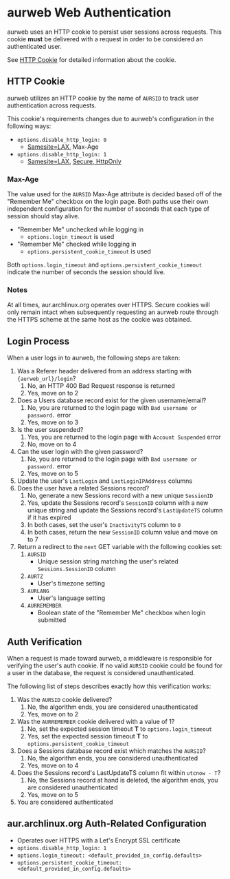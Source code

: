 # aurweb Web Authentication

aurweb uses an HTTP cookie to persist user sessions across requests.
This cookie **must** be delivered with a request in order to be considered
an authenticated user.

See [HTTP Cookie](#http-cookie) for detailed information about the cookie.

## HTTP Cookie

aurweb utilizes an HTTP cookie by the name of `AURSID` to track
user authentication across requests.

This cookie's requirements changes due to aurweb's configuration
in the following ways:

- `options.disable_http_login: 0`
    - [Samesite=LAX](https://developer.mozilla.org/en-US/docs/Web/HTTP/Cookies#samesite_attribute), Max-Age
- `options.disable_http_login: 1`
    - [Samesite=LAX](https://developer.mozilla.org/en-US/docs/Web/HTTP/Cookies#samesite_attribute), [Secure, HttpOnly](https://developer.mozilla.org/en-US/docs/Web/HTTP/Cookies#restrict_access_to_cookies)

### Max-Age

The value used for the `AURSID` Max-Age attribute is decided based
off of the "Remember Me" checkbox on the login page. Both paths
use their own independent configuration for the number of seconds
that each type of session should stay alive.

- "Remember Me" unchecked while logging in
    - `options.login_timeout` is used
- "Remember Me" checked while logging in
    - `options.persistent_cookie_timeout` is used

Both `options.login_timeout` and `options.persistent_cookie_timeout`
indicate the number of seconds the session should live.

### Notes

At all times, aur.archlinux.org operates over HTTPS. Secure cookies will
only remain intact when subsequently requesting an aurweb route through
the HTTPS scheme at the same host as the cookie was obtained.

## Login Process

When a user logs in to aurweb, the following steps are taken:

1. Was a Referer header delivered from an address starting with
`{aurweb_url}/login`?
    1. No, an HTTP 400 Bad Request response is returned
    2. Yes, move on to 2
2. Does a Users database record exist for the given username/email?
    1. No, you are returned to the login page with `Bad username or password.`
    error
    2. Yes, move on to 3
3. Is the user suspended?
    1. Yes, you are returned to the login page with `Account Suspended` error
    2. No, move on to 4
4. Can the user login with the given password?
    1. No, you are returned to the login page with `Bad username or password.`
    error
    2. Yes, move on to 5
5. Update the user's `LastLogin` and `LastLoginIPAddress` columns
6. Does the user have a related Sessions record?
    1. No, generate a new Sessions record with a new unique `SessionID`
    2. Yes, update the Sessions record's `SessionID` column with a new unique
    string and update the Sessions record's `LastUpdateTS` column if it has
    expired
    3. In both cases, set the user's `InactivityTS` column to `0`
    4. In both cases, return the new `SessionID` column value and move on to 7
7. Return a redirect to the `next` GET variable with the
following cookies set:
    1. `AURSID`
        - Unique session string matching the user's related
        `Sessions.SessionID` column
    2. `AURTZ`
        - User's timezone setting
    3. `AURLANG`
        - User's language setting
    4. `AURREMEMBER`
        - Boolean state of the "Remember Me" checkbox when login submitted

## Auth Verification

When a request is made toward aurweb, a middleware is responsible for
verifying the user's auth cookie. If no valid `AURSID` cookie could be
found for a user in the database, the request is considered unauthenticated.

The following list of steps describes exactly how this verification works:
1. Was the `AURSID` cookie delivered?
    1. No, the algorithm ends, you are considered unauthenticated
    2. Yes, move on to 2
2. Was the `AURREMEMBER` cookie delivered with a value of 1?
    1. No, set the expected session timeout **T** to `options.login_timeout`
    2. Yes, set the expected session timeout **T** to
    `options.persistent_cookie_timeout`
3. Does a Sessions database record exist which matches the `AURSID`?
    1. No, the algorithm ends, you are considered unauthenticated
    2. Yes, move on to 4
4. Does the Sessions record's LastUpdateTS column fit within `utcnow - T`?
    1. No, the Sessions record at hand is deleted, the algorithm ends, you
    are considered unauthenticated
    2. Yes, move on to 5
5. You are considered authenticated

## aur.archlinux.org Auth-Related Configuration

- Operates over HTTPS with a Let's Encrypt SSL certificate
- `options.disable_http_login: 1`
- `options.login_timeout: <default_provided_in_config.defaults>`
- `options.persistent_cookie_timeout: <default_provided_in_config.defaults>`

